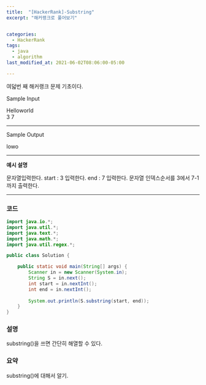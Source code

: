 ```yaml
---
title:  "[HackerRank]-Substring"
excerpt: "해커랭크로 풀어보기"


categories:
  - HackerRank
tags:
  - java
  - algorithm
last_modified_at: 2021-06-02T08:06:00-05:00

---
```


여덟번 째 해커랭크 문제 기초이다.

Sample Input

Helloworld<br>
3 7

---

Sample Output

lowo

---

**예시 설명**

문자열입력한다.
start : 3 입력한다.
end : 7 입력한다.
문자열 인덱스순서를 3에서 7-1까지 출력한다.

---

### 코드
```java
import java.io.*;
import java.util.*;
import java.text.*;
import java.math.*;
import java.util.regex.*;

public class Solution {

    public static void main(String[] args) {
        Scanner in = new Scanner(System.in);
        String S = in.next();
        int start = in.nextInt();
        int end = in.nextInt();
        
        System.out.println(S.substring(start, end));
    }
}

```

### 설명

substring()을 쓰면 간단히 해열할 수 있다.


### 요약

substring()에 대해서 알기.

